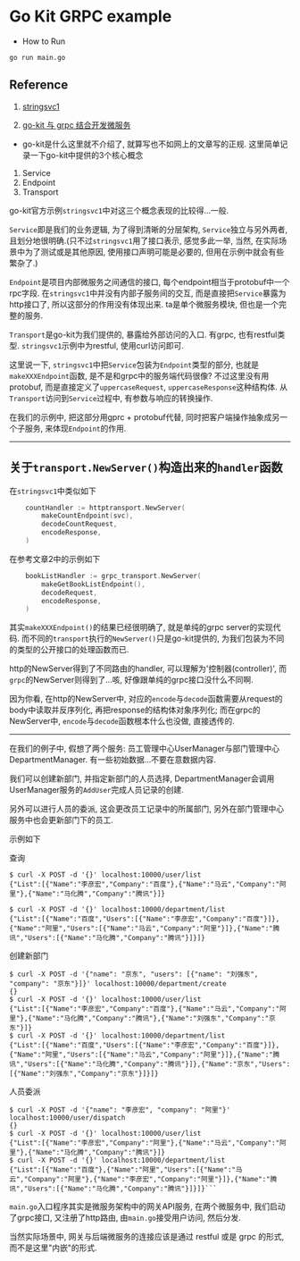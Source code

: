 # Go Kit GRPC example
- How to Run
```
go run main.go
```

## Reference

1. [stringsvc1](http://gokit.io/examples/stringsvc.html#stringsvc1)

2. [go-kit 与 grpc 结合开发微服务](http://www.articlechain.cn/articles/2018/04/27/1524822459139)

- go-kit是什么这里就不介绍了, 就算写也不如网上的文章写的正规. 这里简单记录一下go-kit中提供的3个核心概念

1. Service
2. Endpoint
3. Transport

go-kit官方示例`stringsvc1`中对这三个概念表现的比较得...一般. 

`Service`即是我们的业务逻辑, 为了得到清晰的分层架构, `Service`独立与另外两者, 且划分地很明确.(只不过`stringsvc1`用了接口表示, 感觉多此一举, 当然, 在实际场景中为了测试或是其他原因, 使用接口声明可能是必要的, 但用在示例中就会有些繁杂了.)

`Endpoint`是项目内部微服务之间通信的接口, 每个endpoint相当于protobuf中一个rpc字段. 在`stringsvc1`中并没有内部子服务间的交互, 而是直接把`Service`暴露为http接口了, 所以这部分的作用没有体现出来. ta是单个微服务模块, 但也是一个完整的服务.

`Transport`是go-kit为我们提供的, 暴露给外部访问的入口. 有grpc, 也有restful类型. `stringsvc1`示例中为restful, 使用curl访问即可.

这里说一下, `stringsvc1`中把`Service`包装为`Endpoint`类型的部分, 也就是`makeXXXEndpoint`函数, 是不是和grpc中的服务端代码很像? 不过这里没有用protobuf, 而是直接定义了`uppercaseRequest`, `uppercaseResponse`这种结构体. 从`Transport`访问到`Service`过程中, 有参数与响应的转换操作. 

在我们的示例中, 把这部分用gprc + protobuf代替, 同时把客户端操作抽象成另一个子服务, 来体现`Endpoint`的作用.

------

## 关于`transport.NewServer()`构造出来的`handler`函数

在`stringsvc1`中类似如下

```go
	countHandler := httptransport.NewServer(
		makeCountEndpoint(svc),
		decodeCountRequest,
		encodeResponse,
	)
```

在参考文章2中的示例如下

```go
    bookListHandler := grpc_transport.NewServer(  
        makeGetBookListEndpoint(),
        decodeRequest,
        encodeResponse,
    )
```

其实`makeXXXEndpoint()`的结果已经很明确了, 就是单纯的grpc server的实现代码. 而不同的`transport`执行的`NewServer()`只是go-kit提供的, 为我们包装为不同的类型的公开接口的处理函数而已.

http的NewServer得到了不同路由的handler, 可以理解为'控制器(controller)', 而`grpc`的NewServer则得到了...咳, 好像跟单纯的grpc接口没什么不同啊.

因为你看, 在http的NewServer中, 对应的`encode`与`decode`函数需要从request的body中读取并反序列化, 再把response的结构体对象序列化; 而在grpc的NewServer中, `encode`与`decode`函数根本什么也没做, 直接透传的.

------

在我们的例子中, 假想了两个服务: 员工管理中心UserManager与部门管理中心DepartmentManager. 有一些初始数据...不要在意数据内容.

我们可以创建新部门, 并指定新部门的人员选择, DepartmentManager会调用UserManager服务的`AddUser`完成人员记录的创建.

另外可以进行人员的委派, 这会更改员工记录中的所属部门, 另外在部门管理中心服务中也会更新部门下的员工.

示例如下

查询

```
$ curl -X POST -d '{}' localhost:10000/user/list
{"List":[{"Name":"李彦宏","Company":"百度"},{"Name":"马云","Company":"阿里"},{"Name":"马化腾","Company":"腾讯"}]}

$ curl -X POST -d '{}' localhost:10000/department/list
{"List":[{"Name":"百度","Users":[{"Name":"李彦宏","Company":"百度"}]},{"Name":"阿里","Users":[{"Name":"马云","Company":"阿里"}]},{"Name":"腾讯","Users":[{"Name":"马化腾","Company":"腾讯"}]}]}
```

创建新部门

```
$ curl -X POST -d '{"name": "京东", "users": [{"name": "刘强东", "company": "京东"}]}' localhost:10000/department/create
{}
$ curl -X POST -d '{}' localhost:10000/user/list
{"List":[{"Name":"李彦宏","Company":"百度"},{"Name":"马云","Company":"阿里"},{"Name":"马化腾","Company":"腾讯"},{"Name":"刘强东","Company":"京东"}]}
$ curl -X POST -d '{}' localhost:10000/department/list
{"List":[{"Name":"百度","Users":[{"Name":"李彦宏","Company":"百度"}]},{"Name":"阿里","Users":[{"Name":"马云","Company":"阿里"}]},{"Name":"腾讯","Users":[{"Name":"马化腾","Company":"腾讯"}]},{"Name":"京东","Users":[{"Name":"刘强东","Company":"京东"}]}]}
```

人员委派

```
$ curl -X POST -d '{"name": "李彦宏", "company": "阿里"}' localhost:10000/user/dispatch
{}
$ curl -X POST -d '{}' localhost:10000/user/list
{"List":[{"Name":"李彦宏","Company":"阿里"},{"Name":"马云","Company":"阿里"},{"Name":"马化腾","Company":"腾讯"}]}
$ curl -X POST -d '{}' localhost:10000/department/list
{"List":[{"Name":"百度"},{"Name":"阿里","Users":[{"Name":"马云","Company":"阿里"},{"Name":"李彦宏","Company":"阿里"}]},{"Name":"腾讯","Users":[{"Name":"马化腾","Company":"腾讯"}]}]}```
```

`main.go`入口程序其实是微服务架构中的网关API服务, 在两个微服务中, 我们启动了grpc接口, 又注册了http路由, 由`main.go`接受用户访问, 然后分发.

当然实际场景中, 网关与后端微服务的连接应该是通过 restful 或是 grpc 的形式, 而不是这里"内嵌"的形式.
